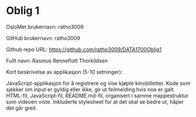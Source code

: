 Oblig 1
=======
OsloMet brukernavn: ratho3009

GitHub brukernavn: ratho3009

Github repo URL: https://github.com/ratho3009/DATA1700Oblig1

Fullt navn: Rasmus Renneflott Thorkildsen

Kort beskrivelse av applikasjon (5-10 setninger):

JavaScript-applikasjon for å registrere og vise kjøpte kinobilletter. 
Kode som sjekker om input er gyldig eller ikke, gir ut feilmelding hvis noe er galt. 
HTML-fil, JavaScript-fil, README.md-fil, organisert i samme mappestruktur som videoen viste. Inkluderte stylesheet for at det skal se bedre ut, håper det går greit.













